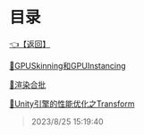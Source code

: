 # 目录  


[👈【返回】](/--目录--/Unity笔记/--目录--Unity笔记)  


[📁GPUSkinning和GPUInstancing](/--目录--/Unity笔记/Unity游戏优化/GPUSkinning和GPUInstancing/--目录--GPUSkinning和GPUInstancing)  

[📁渲染合批](/--目录--/Unity笔记/Unity游戏优化/渲染合批/--目录--渲染合批)  

[📜Unity引擎的性能优化之Transform](/Unity笔记/Unity游戏优化/Unity引擎的性能优化之Transform.txt)  







> 2023/8/25 15:19:40
